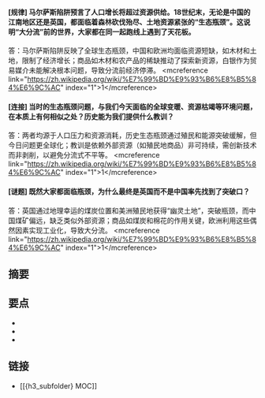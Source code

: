 #### [规律] 马尔萨斯陷阱预言了人口增长将超过资源供给。18世纪末，无论是中国的江南地区还是英国，都面临着森林砍伐殆尽、土地资源紧张的“生态瓶颈”。这说明“大分流”前的世界，大家都在同一起跑线上遇到了天花板。
答：马尔萨斯陷阱反映了全球生态瓶颈，中国和欧洲均面临资源短缺，如木材和土地，限制了经济增长；商品如木材和农产品的稀缺推动了探索新资源，白银作为贸易媒介未能解决根本问题，导致分流前经济停滞。 &lt;mcreference link="https://zh.wikipedia.org/wiki/%E7%99%BD%E9%93%B6%E8%B5%84%E6%9C%AC" index="1"&gt;1&lt;/mcreference&gt;


#### [连接] 当时的生态瓶颈问题，与我们今天面临的全球变暖、资源枯竭等环境问题，在本质上有何相似之处？历史能为我们提供什么教训？
答：两者均源于人口压力和资源消耗，历史生态瓶颈通过殖民和能源突破缓解，但今日问题更全球化；教训是依赖外部资源（如殖民地商品）非可持续，需创新技术而非剥削，以避免分流式不平等。 &lt;mcreference link="https://zh.wikipedia.org/wiki/%E7%99%BD%E9%93%B6%E8%B5%84%E6%9C%AC" index="1"&gt;1&lt;/mcreference&gt;


#### [谜题] 既然大家都面临瓶颈，为什么最终是英国而不是中国率先找到了突破口？
答：英国通过地理幸运的煤炭位置和美洲殖民地获得“幽灵土地”，突破瓶颈，而中国煤矿偏远，缺乏类似外部资源；商品如煤炭和棉花的作用关键，欧洲利用这些偶然因素实现工业化，导致大分流。 &lt;mcreference link="https://zh.wikipedia.org/wiki/%E7%99%BD%E9%93%B6%E8%B5%84%E6%9C%AC" index="1"&gt;1&lt;/mcreference&gt;


## 摘要


## 要点

- 
- 
- 

## 链接

- [[{h3_subfolder} MOC]]
